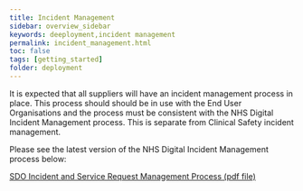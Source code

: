 ```yaml
---
title: Incident Management
sidebar: overview_sidebar
keywords: deeployment,incident management
permalink: incident_management.html
toc: false
tags: [getting_started]
folder: deployment
---
```


It is expected that all suppliers will have an incident management process in place. This process should should be in use with the End User Organisations and the process must be consistent with the NHS Digital Incident Management process. This is separate from Clinical Safety incident management.

Please see the latest version of the NHS Digital Incident Management process below:

<a href="files/SDO_Incident_and_Service_Request_Management_Process.pdf" download>SDO Incident and Service Request Management Process (pdf file)</a>
